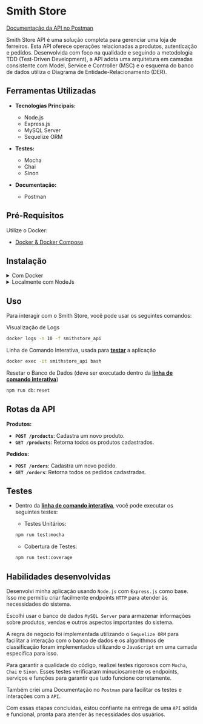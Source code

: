 <!-- Este é um comentário: omitir os tópidos redundantes -->
<!--  **| [Brazil](README.md) | [asdf](README_en.md) |** -->

# Smith Store

[Documentação da API no Postman](https://documenter.getpostman.com/view/30159355/2s9YRB3Y1d)

Smith Store API é uma solução completa para gerenciar uma loja de ferreiros. Esta API oferece operações relacionadas a produtos, autenticação e pedidos. Desenvolvida com foco na qualidade e seguindo a metodologia TDD (Test-Driven Development), a API adota uma arquitetura em camadas consistente com Model, Service e Controller (MSC) e o esquema do banco de dados utiliza o Diagrama de Entidade-Relacionamento (DER).

## Ferramentas Utilizadas

- **Tecnologias Principais:**
  - Node.js
  - Express.js
  - MySQL Server
  - Sequelize ORM

- **Testes:**
  - Mocha
  - Chai
  - Sinon

- **Documentação:**
  - Postman

## Pré-Requisitos

Utilize o Docker:

- [Docker & Docker Compose](https://docs.docker.com/compose/)

<!-- ## Features -->
## Instalação

<details>

<summary>Com Docker</summary>

1. Clonar o Repositório

    Primeiro, copie ou clone este repositório para o seu sistema local usando o Git:

    ```bash
    git clone git@github.com:lionelsu/smith-store-api.git && cd smith-store-api
    ```

2. Iniciar o Contêiner Docker

    Utilize o Docker Compose para iniciar o contêiner do Smith Store API:

    ```bash
    docker compose up -d
    ```

3. Popular o Banco de Dados

    Utilize o Docker para popular o banco de dados:

    ```bash
    docker exec smithstore_api npm run db:reset
    ```

</details>

<details>

<summary>Localmente com NodeJs</summary>

1. Clonar o Repositório

    Primeiro, copie ou clone este repositório para o seu sistema local usando o Git:

    ```bash
    git clone git@github.com:lionelsu/smith-store-api.git && cd smith-store-api
    ```

2. Instalar as Dependências

    Em seguida, instale as dependências do projeto usando o `npm`:

    ```bash
    npm install
    ```

3. Popular o Banco de Dados

    ```bash
    npm run db:reset
    ```

4. Iniciar o Servidor

    Inicie o servidor para executar a API:

    ```bash
    npm run dev
    ```

</details>

## Uso

Para interagir com o Smith Store, você pode usar os seguintes comandos:

Visualização de Logs

```bash
docker logs -n 10 -f smithstore_api
```

Linha de Comando Interativa, usada para **[testar](#testes)** a aplicação

```bash
docker exec -it smithstore_api bash
```

Resetar o Banco de Dados (deve ser executado dentro da **[linha de comando interativa](#uso)**)

```bash
npm run db:reset
```

## Rotas da API

**Produtos:**

- **`POST /products`**: Cadastra um novo produto.
- **`GET /products`**: Retorna todos os produtos cadastrados.

**Pedidos:**

- **`POST /orders`**: Cadastra um novo pedido.
- **`GET /orders`**: Retorna todos os pedidos cadastradas.

## Testes

- Dentro da **[linha de comando interativa](#uso)**, você pode executar os seguintes testes:

  - Testes Unitários:

  ```bash
  npm run test:mocha
  ```

  - Cobertura de Testes:

  ```bash
  npm run test:coverage
  ```

## Habilidades desenvolvidas

Desenvolvi minha aplicação usando `Node.js` com `Express.js` como base. Isso me permitiu criar facilmente endpoints `HTTP` para atender às necessidades do sistema.

Escolhi usar o banco de dados `MySQL Server` para armazenar informações sobre produtos, vendas e outros aspectos importantes do sistema.

A regra de negocio foi implementada utilizando o `Sequelize ORM` para facilitar a interação com o banco de dados e os algorithmos de classificação foram implementados utilizando o `JavaScript` em uma camada especifica para isso.

Para garantir a qualidade do código, realizei testes rigorosos com `Mocha`, `Chai` e `Sinon`. Esses testes verificaram minuciosamente os endpoints, serviços e funções para garantir que tudo funcione corretamente.

Também criei uma Documentação no `Postman` para facilitar os testes e interações com a `API`.

Com essas etapas concluídas, estou confiante na entrega de uma `API` sólida e funcional, pronta para atender às necessidades dos usuários.
